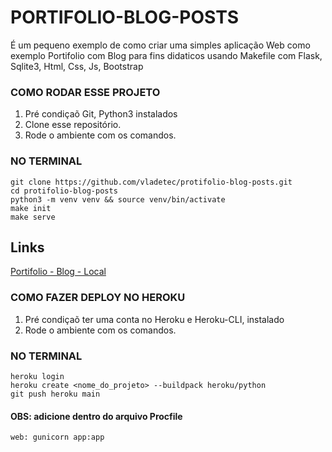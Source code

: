 # PORTIFOLIO-BLOG-POSTS

É um pequeno exemplo de como criar uma simples aplicação Web como exemplo Portifolio com Blog para fins didaticos usando Makefile com Flask, Sqlite3, Html, Css, Js, Bootstrap

### COMO RODAR ESSE PROJETO

1. Pré condiçaõ Git, Python3 instalados
2. Clone esse repositório.
3. Rode o ambiente com os comandos.

### NO TERMINAL

```
git clone https://github.com/vladetec/protifolio-blog-posts.git
cd protifolio-blog-posts
python3 -m venv venv && source venv/bin/activate
make init
make serve
```

## Links

[Portifolio - Blog - Local](http://localhost:5000/)

### COMO FAZER DEPLOY NO HEROKU

1. Pré condiçaõ ter uma conta no Heroku e Heroku-CLI, instalado
2. Rode o ambiente com os comandos.

### NO TERMINAL

```
heroku login
heroku create <nome_do_projeto> --buildpack heroku/python
git push heroku main
```

#### OBS: adicione dentro do arquivo Procfile

```
web: gunicorn app:app
```
